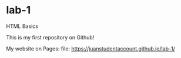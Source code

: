 # lab-1

HTML Basics 

This is my first repository on Github!

My website on Pages: file: https://juanstudentaccount.github.io/lab-1/
